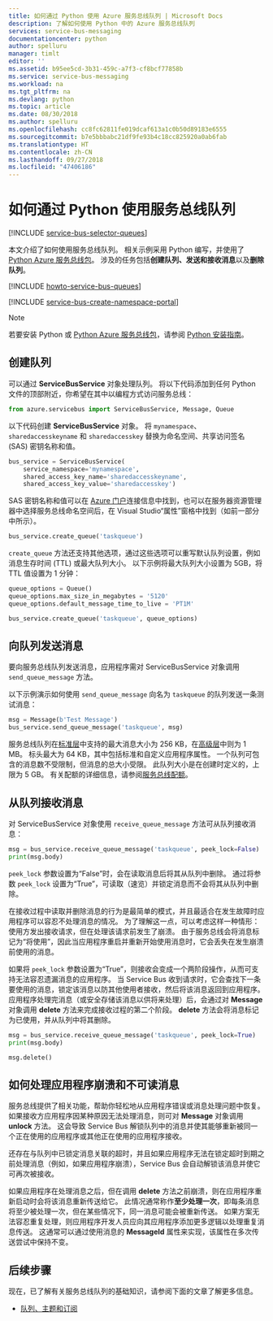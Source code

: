 ```yaml
---
title: 如何通过 Python 使用 Azure 服务总线队列 | Microsoft Docs
description: 了解如何使用 Python 中的 Azure 服务总线队列
services: service-bus-messaging
documentationcenter: python
author: spelluru
manager: timlt
editor: ''
ms.assetid: b95ee5cd-3b31-459c-a7f3-cf8bcf77858b
ms.service: service-bus-messaging
ms.workload: na
ms.tgt_pltfrm: na
ms.devlang: python
ms.topic: article
ms.date: 08/30/2018
ms.author: spelluru
ms.openlocfilehash: cc8fc62811fe019dcaf613a1c0b50d89183e6555
ms.sourcegitcommit: b7e5bbbabc21df9fe93b4c18cc825920a0ab6fab
ms.translationtype: HT
ms.contentlocale: zh-CN
ms.lasthandoff: 09/27/2018
ms.locfileid: "47406186"
---
```

# <a name="how-to-use-service-bus-queues-with-python"></a>如何通过 Python 使用服务总线队列

[!INCLUDE [service-bus-selector-queues](../../includes/service-bus-selector-queues.md)]

本文介绍了如何使用服务总线队列。 相关示例采用 Python 编写，并使用了 [Python Azure 服务总线包][Python Azure Service Bus package]。 涉及的任务包括**创建队列、发送和接收消息**以及**删除队列**。

[!INCLUDE [howto-service-bus-queues](../../includes/howto-service-bus-queues.md)]

[!INCLUDE [service-bus-create-namespace-portal](../../includes/service-bus-create-namespace-portal.md)]

> [!NOTE]
> 若要安装 Python 或 [Python Azure 服务总线包][Python Azure Service Bus package]，请参阅 [Python 安装指南](../python-how-to-install.md)。
> 
> 

## <a name="create-a-queue"></a>创建队列
可以通过 **ServiceBusService** 对象处理队列。 将以下代码添加到任何 Python 文件的顶部附近，你希望在其中以编程方式访问服务总线：

```python
from azure.servicebus import ServiceBusService, Message, Queue
```

以下代码创建 **ServiceBusService** 对象。 将 `mynamespace`、`sharedaccesskeyname` 和 `sharedaccesskey` 替换为命名空间、共享访问签名 (SAS) 密钥名称和值。

```python
bus_service = ServiceBusService(
    service_namespace='mynamespace',
    shared_access_key_name='sharedaccesskeyname',
    shared_access_key_value='sharedaccesskey')
```

SAS 密钥名称和值可以在 [Azure 门户][Azure portal]连接信息中找到，也可以在服务器资源管理器中选择服务总线命名空间后，在 Visual Studio“属性”窗格中找到（如前一部分中所示）。

```python
bus_service.create_queue('taskqueue')
```

`create_queue` 方法还支持其他选项，通过这些选项可以重写默认队列设置，例如消息生存时间 (TTL) 或最大队列大小。 以下示例将最大队列大小设置为 5GB，将 TTL 值设置为 1 分钟：

```python
queue_options = Queue()
queue_options.max_size_in_megabytes = '5120'
queue_options.default_message_time_to_live = 'PT1M'

bus_service.create_queue('taskqueue', queue_options)
```

## <a name="send-messages-to-a-queue"></a>向队列发送消息
要向服务总线队列发送消息，应用程序需对 ServiceBusService 对象调用 `send_queue_message` 方法。

以下示例演示如何使用 `send_queue_message` 向名为 `taskqueue` 的队列发送一条测试消息：

```python
msg = Message(b'Test Message')
bus_service.send_queue_message('taskqueue', msg)
```

服务总线队列在[标准层](service-bus-premium-messaging.md)中支持的最大消息大小为 256 KB，在[高级层](service-bus-premium-messaging.md)中则为 1 MB。 标头最大为 64 KB，其中包括标准和自定义应用程序属性。 一个队列可包含的消息数不受限制，但消息的总大小受限。 此队列大小是在创建时定义的，上限为 5 GB。 有关配额的详细信息，请参阅[服务总线配额][Service Bus quotas]。

## <a name="receive-messages-from-a-queue"></a>从队列接收消息
对 ServiceBusService 对象使用 `receive_queue_message` 方法可从队列接收消息：

```python
msg = bus_service.receive_queue_message('taskqueue', peek_lock=False)
print(msg.body)
```

`peek_lock` 参数设置为“False”时，会在读取消息后将其从队列中删除。 通过将参数 `peek_lock` 设置为“True”，可读取（速览）并锁定消息而不会将其从队列中删除。

在接收过程中读取并删除消息的行为是最简单的模式，并且最适合在发生故障时应用程序可以容忍不处理消息的情况。 为了理解这一点，可以考虑这样一种情形：使用方发出接收请求，但在处理该请求前发生了崩溃。 由于服务总线会将消息标记为“将使用”，因此当应用程序重启并重新开始使用消息时，它会丢失在发生崩溃前使用的消息。

如果将 `peek_lock` 参数设置为“True”，则接收会变成一个两阶段操作，从而可支持无法容忍遗漏消息的应用程序。 当 Service Bus 收到请求时，它会查找下一条要使用的消息，锁定该消息以防其他使用者接收，然后将该消息返回到应用程序。 应用程序处理完消息（或安全存储该消息以供将来处理）后，会通过对 **Message** 对象调用 **delete** 方法来完成接收过程的第二个阶段。 **delete** 方法会将消息标记为已使用，并从队列中将其删除。

```python
msg = bus_service.receive_queue_message('taskqueue', peek_lock=True)
print(msg.body)

msg.delete()
```

## <a name="how-to-handle-application-crashes-and-unreadable-messages"></a>如何处理应用程序崩溃和不可读消息
服务总线提供了相关功能，帮助你轻松地从应用程序错误或消息处理问题中恢复。 如果接收方应用程序因某种原因无法处理消息，则可对 **Message** 对象调用 **unlock** 方法。 这会导致 Service Bus 解锁队列中的消息并使其能够重新被同一个正在使用的应用程序或其他正在使用的应用程序接收。

还存在与队列中已锁定消息关联的超时，并且如果应用程序无法在锁定超时到期之前处理消息（例如，如果应用程序崩溃），Service Bus 会自动解锁该消息并使它可再次被接收。

如果应用程序在处理消息之后，但在调用 **delete** 方法之前崩溃，则在应用程序重新启动时会将该消息重新传送给它。 此情况通常称作**至少处理一次**，即每条消息将至少被处理一次，但在某些情况下，同一消息可能会被重新传送。 如果方案无法容忍重复处理，则应用程序开发人员应向其应用程序添加更多逻辑以处理重复消息传送。 这通常可以通过使用消息的 **MessageId** 属性来实现，该属性在多次传送尝试中保持不变。

## <a name="next-steps"></a>后续步骤
现在，已了解有关服务总线队列的基础知识，请参阅下面的文章了解更多信息。

* [队列、主题和订阅][Queues, topics, and subscriptions]

[Azure portal]: https://portal.azure.com
[Python Azure Service Bus package]: https://pypi.python.org/pypi/azure-servicebus  
[Queues, topics, and subscriptions]: service-bus-queues-topics-subscriptions.md
[Service Bus quotas]: service-bus-quotas.md

